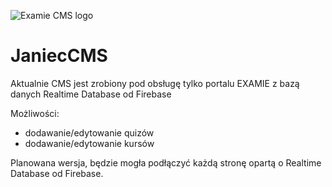 ![Examie CMS logo](https://cms.examie.pl/assets/logoIcon-5916951f.svg)

# JaniecCMS

Aktualnie CMS jest zrobiony pod obsługę tylko portalu EXAMIE z bazą danych Realtime Database od Firebase

Możliwości:

- dodawanie/edytowanie quizów
- dodawanie/edytowanie kursów

Planowana wersja, będzie mogła podłączyć każdą stronę opartą o Realtime Database od Firebase.
